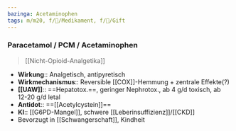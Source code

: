 ```yaml
---
bazinga: Acetaminophen
tags: m/m20, f/💊/Medikament, f/🍄/Gift
---
```

### Paracetamol / PCM / Acetaminophen
> [[Nicht-Opioid-Analgetika]]
- **Wirkung**:: Analgetisch, antipyretisch
- **Wirkmechanismus**:: Reversible [[COX]]-Hemmung + zentrale Effekte(?)
- **[[UAW]]**:: ==Hepatotox.==, geringer Nephrotox., ab 4 g/d toxisch, ab 12-20 g/d letal
- **Antidot**:: ==[[Acetylcystein]]==
- **KI**:: [[G6PD-Mangel]], schwere [[Leberinsuffizienz]]/[[CKD]]
- Bevorzugt in [[Schwangerschaft]], Kindheit

